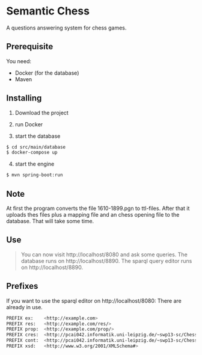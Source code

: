 # Semantic Chess

A questions answering system for chess games.


## Prerequisite

You need:

- Docker (for the database)
- Maven


## Installing

1. Download the project

2. run Docker

3. start the database

```sh
$ cd src/main/database
$ docker-compose up
```

4. start the engine

```sh
$ mvn spring-boot:run
```

## Note

At first the program converts the file 1610-1899.pgn to ttl-files. After that it uploads thes files plus a mapping file and an chess opening file to the database. That will take some time.


## Use

> You can now visit http://localhost/8080 and ask some queries.
> The database runs on http://localhost/8890.
> The sparql query editor runs on http://localhost/8890.


## Prefixes
If you want to use the sparql editor on http://localhost/8080: There are already in use.

```sh
PREFIX ex:    <http://example.com> 
PREFIX res:   <http://example.com/res/> 
PREFIX prop:  <http://example.com/prop/> 
PREFIX cres:  <http://pcai042.informatik.uni-leipzig.de/~swp13-sc/ChessOntology/Resources/> 
PREFIX cont:  <http://pcai042.informatik.uni-leipzig.de/~swp13-sc/ChessOntology#> 
PREFIX xsd:   <http://www.w3.org/2001/XMLSchema#>
```

